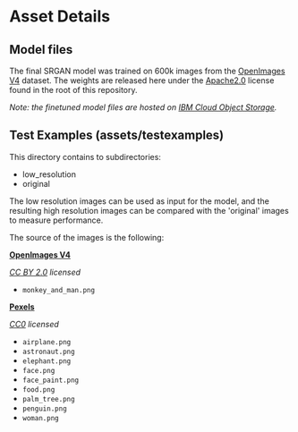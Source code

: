 # Asset Details

## Model files

The final SRGAN model was trained on 600k images from the [OpenImages V4](https://storage.googleapis.com/openimages/web/index.html) dataset. The weights are released here under the [Apache2.0](https://www.apache.org/licenses/LICENSE-2.0) license found in the root of this repository.

_Note: the finetuned model files are hosted on [IBM Cloud Object Storage](http://max-assets.s3.us.cloud-object-storage.appdomain.cloud/max-image-super-resolution-generator/1.0/assets.tar.gz)._

## Test Examples (assets/testexamples)

This directory contains to subdirectories:
* low_resolution
* original

The low resolution images can be used as input for the model, and the resulting high resolution images can be compared with the 'original' images to measure performance.

The source of the images is the following:

**[OpenImages V4](https://storage.googleapis.com/openimages/web/index.html)**

_[CC BY 2.0](https://creativecommons.org/licenses/by/2.0/) licensed_

- `monkey_and_man.png`

**[Pexels](https://www.pexels.com/royalty-free-images/)**

_[CC0](https://creativecommons.org/publicdomain/zero/1.0/) licensed_

- `airplane.png`
- `astronaut.png`
- `elephant.png`
- `face.png`
- `face_paint.png`
- `food.png`
- `palm_tree.png`
- `penguin.png`
- `woman.png`